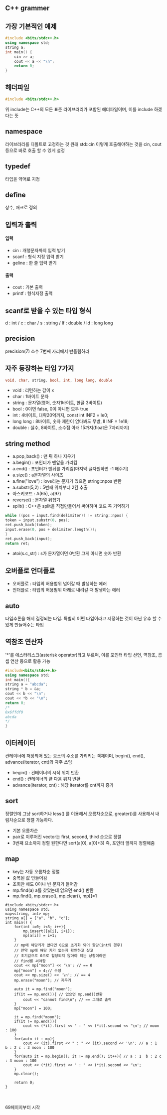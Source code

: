 ## C++ grammer

## 가장 기본적인 예제
```C++
#include <bits/stdc++.h>
using namespace std;
string a;
int main() {
    cin >> a;
    cout << a << "\n";
    return 0;
}
```

## 헤더파일
```C++
#include <bits/stdc++.h>
```
위 include는 C++의 모든 표준 라이브러리가 포함된 헤더파일이며, 이를 include 하겠다는 뜻

## namespace
라이브러리를 디폴트로 고정하는 것
원래 std::cin 이렇게 호출해야하는 것을 cin, cout 등으로 바로 호출 할 수 있게 설정

## typedef
타입을 약어로 지정

## define
상수, 매크로 정의

## 입력과 출력
#### 입력
- cin : 개행문자까지 입력 받기
- scanf : 형식 지정 입력 받기
- geline : 한 줄 입력 받기
#### 출력
- cout : 기본 출력
- printf : 형식지정 출력

## scanf로 받을 수 있는 타입 형식
d : int / c : char / s : string / lf : double / ld : long long

## precision
precision(7) 소수 7번째 자리에서 반올림하라

## 자주 등장하는 타입 7가지
```C++
void, char, string, bool, int, long long, double
```
- void : 리턴하는 값이 x
- char : 1바이트 문자
- string : 문자열(영어, 숫자1바이트, 한글 3바이트)
- bool : 0이면 false, 0이 아니면 모두 true
- int : 4바이트, 대략20억까지, const int INF2 = le0;
- long long : 8바이트, 숫자 제한이 없다봐도 무방, ll INF = 1e18;
- double : 실수, 8바이트, 소수점 아래 15까지(float은 7자리까지)

## string method
- a.pop_back() : 맨 뒤 하나 지우기
- a.begin() : 포인터가 맨앞을 가리킴
- a.end() : 포인터가 맨뒤를 가리킴(마지막 글자원하면 -1 해주기)
- a.size() : a문자열의 사이즈
- a.fine("love") : love라는 문자가 있으면 string::npos 반환
- a.substr(5,2) : 5번째 위치부터 2칸 추출
- 아스키코드 : A(65), a(97)
- reverse() : 문자열 뒤집기
- split() : C++은 split을 직접만들어서 써야하며 코드 꼭 기억하기
```C++
while ((pos = input.find(delimiter)) != string::npos) {
token = input.substr(0, pos);
ret.push_back(token);
input.erase(0, pos + delimiter.length());
}
ret.push_back(input);
return ret;
```
- atoi(s.c_str) : s가 문자열이면 0반환 그게 아니면 숫자 반환

## 오버플로 언더플로
- 오버플로 : 타입의 허용범위 넘어갈 때 발생하는 에러
- 언더플로 : 타입의 허용범위 아래로 내려갈 때 발생하는 에러


## auto
타입추론을 해서 결정되는 타입. 특별히 어떤 타입이라고 지정하는 것이 아닌 유추 할 수 있게 만들어주는 타입

## 역참조 연산자
'*'를 에스터리스크(asterisk operator)라고 부르며, 이를 포인터 타입 선언, 역참조, 곱셉 연산 등으로 활용 가능
```C++
#include<bits/stdc++.h>
using namespace std;
int main(){
string a = "abcda";
string * b = &a;
cout << b << "\n";
cout << *b << "\n";
return 0;
/*
0x6ffdf0
abcda
*/
}

```

## 이터레이터
컨테이너에 저장되어 있는 요소의 주소를 가리키는 객체이며, begin(), end(), advance(iterator, cnt)와 자주 쓰임
- begin() : 컨테이너의 시작 위치 반환
- end() : 컨테이너의 끝 다음 위치 반환
- advance(iterator, cnt) : 해당 iterator를 cnt까지 증가

## sort
정렬인데 그냥 sort하거나 less<int>() 를 이용해서 오름차순으로,
greater<int>()를 사용해서 내림차순으로 정렬 가능하다. 

- 기본 오름차순
- pair로 이루어진 vector는 first, second, third 순으로 정렬
- 3번째 요소까지 정렬 원한다면 sort(a[0], a[0]+3) 즉, 포인터 앞까지 정렬해줌

## map
- key는 자동 오름차순 정렬
- 중복된 값 안들어감
- 조회만 해도 0이나 빈 문자가 들어감
- mp.find(a) a를 찾았는데 없으면 end() 반환
- mp.find(), mp.erase(), mp.clear(), mp[]=1

```
#include <bits/stdc++.h>
using namespace std;
map<string, int> mp;
string a[] = {"a", "b", "c"};
int main() {
    for(int i=0; i<3; i++){
        mp.insert({a[i], i+1});
        mp[a[i]] = i+1;
    }
    // mp에 해당키가 없다면 0으로 초기화 되어 할당(int의 경우)
    // 만약 mp에 해당 키가 없는지 확인하고 싶고
    // 초기값으로 0으로 할당되지 않아야 되는 상황이라면
    // find를 써야함
    cout << mp["moon"] << '\n'; // == 0
    mp["moon"] = 4;// 수정
    cout << mp.size() << '\n'; // == 4
    mp.erase("moon"); // 지우기

    auto it = mp.find("moon");
    if(it == mp.end()){ // 없으면 mp.end()반환
        cout << "cannot find\n"; // == 그대로 출력
    }
    mp["moon"] = 100;

    it = mp.find("moon");
    if(it != mp.end()){
        cout << (*it).first << " : " << (*it).second << '\n'; // moon : 100
    }
    for(auto it : mp){
        cout << (it).first << " : " << (it).second << '\n'; // a : 1  b : 2 c : 3 moon : 100
    }
    for(auto it = mp.begin(); it != mp.end(); it++){ // a : 1  b : 2 c : 3 moon : 100
        cout << (*it).first << " : " << (*it).second << '\n';
    }
    mp.clear();
    
    return 0;
}
```
<br><br>
69페이지부터 시작 